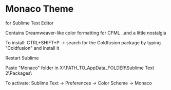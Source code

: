 # Monaco Theme

for Sublime Text Editor

Contains Dreamweaver-like color formatting for CFML  ..and a little nostalgia

To install:
CTRL+SHIFT+P -> search for the Coldfusion package by typing "Coldfusion" and install it

Restart Sublime

Paste "Monaco" folder in X:\PATH_TO_AppData_FOLDER\Sublime Text 2\Packages\

To activate:
Sublime Text -> Preferences -> Color Scheme -> Monaco 